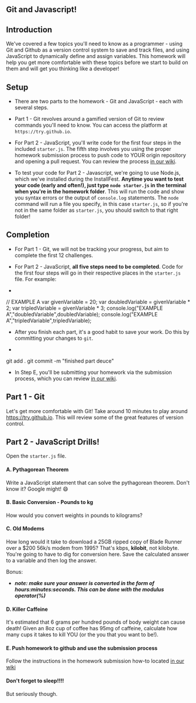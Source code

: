 ## Git and Javascript!

## Introduction

We've covered a few topics you'll need to know as a programmer - using Git and Github as a version control system to save and track files, and using JavaScript to dynamically define and assign variables. This homework will help you get more comfortable with these topics before we start to build on them and will get you thinking like a developer!

## Setup

* There are two parts to the homework - Git and JavaScript - each with several steps. 

* Part 1 - Git revolves around a gamified version of Git to review commands you'll need to know. You can access the platform at ` https://try.github.io `. 

* For Part 2 - JavaScript, you'll write code for the first four steps in the included ` starter.js `. The fifth step involves you using the proper homework submission process to push code to YOUR origin repository and opening a pull request. You can review the process [in our wiki](https://git.generalassemb.ly/wdi-nyc-60/syllabus/wiki/Homework-Submission).

* To test your code for Part 2 - Javascript, we're going to use Node.js, which we've installed during the InstallFest. **Anytime you want to test your code (early and often!), just type ` node starter.js ` in the terminal when you're in the homework folder**. This will run the code and show you syntax errors or the output of ` console.log ` statements. The ` node ` command will run a file you specify, in this case ` starter.js `, so if you're not in the same folder as ` starter.js `, you should switch to that right folder!

## Completion

* For Part 1 - Git, we will not be tracking your progress, but aim to complete the first 12 challenges.

* For Part 2 - JavaScript, **all five steps need to be completed**. Code for the first four steps will go in their respective places in the `starter.js` file. For example:

* ```
// EXAMPLE A
var givenVariable = 20;
var doubledVariable = givenVariable * 2;
var tripledVariable = givenVariable * 3;
console.log("EXAMPLE A","doubledVariable",doubledVariable);
console.log("EXAMPLE A","tripledVariable",tripledVariable);

* After you finish each part, it's a good habit to save your work. Do this by committing your changes to `git`.

* ```
git add .
git commit -m "finished part deuce"

* In Step E, you'll be submitting your homework via the submission process, which you can review [in our wiki](https://git.generalassemb.ly/wdi-nyc-60/syllabus/wiki/Homework-Submission).

## Part 1 - Git

Let's get more comfortable with Git! Take around 10 minutes to play around https://try.github.io. This will review some of the great features of version control.

## Part 2 - JavaScript Drills!

Open the `starter.js` file.

#### A. Pythagorean Theorem

Write a JavaScript statement that can solve the pythagorean theorem.
Don't know it? Google might! :smile:

#### B. Basic Conversion - Pounds to kg

How would you convert weights in pounds to kilograms?

#### C. Old Modems

How long would it take to download a 25GB ripped copy of Blade Runner over a $200 56k/s modem from 1995? That's kbps, **kilobit**, not kilobyte. You're going to have to dig for conversion here. Save the calculated answer to a variable and then log the answer.

Bonus:
- **_note: make sure your answer is converted in the form of hours:minutes:seconds. This can be done with the modulus operator(%)_**

#### D. Killer Caffeine

It's estimated that 6 grams per hundred pounds of body weight can cause death! Given an 8oz cup of coffee has 95mg of caffeine, calculate how many cups it takes to kill YOU (or the you that you want to be!).

#### E. Push homework to github and use the submission process

Follow the instructions in the homework submission how-to located [in our wiki](https://git.generalassemb.ly/wdi-nyc-60/syllabus/wiki/Homework-Submission)

#### Don't forget to sleep!!!!

But seriously though.
